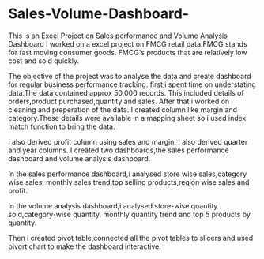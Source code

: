 # Sales-Volume-Dashboard-
This is an Excel Project on Sales performance and Volume Analysis Dashboard 
I worked on a excel project on FMCG retail data.FMCG stands for fast moving consumer goods.
FMCG's products that are relatively low cost and sold quickly.

The objective of the project was to analyse the data and create dashboard for
 regular business performance tracking.
 first,i spent time on understating data.The data contained approx 50,000 records.
This included details of orders,product purchased,quantity and sales.
After that i worked on cleaning and preperation of the data.
I created column like margin and category.These details were available in a mapping sheet 
so i used index match function to bring the data.

i also derived profit column using sales and margin.
I also derived quarter and year columns.
I created two dashboards,the sales performance dashboard and volume analysis dashboard.

In the sales performance dashboard,i analysed store wise sales,category wise sales,
monthly sales trend,top selling products,region wise sales and profit.

In the volume analysis dashboard,i analysed store-wise quantity sold,category-wise quantity, 
monthly quantity trend and top 5 products by quantity.

Then i created pivot table,connected all the  pivot tables to slicers 
and used pivort chart to make the dashboard interactive.
